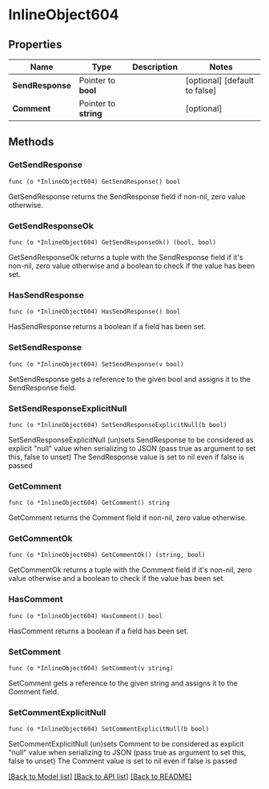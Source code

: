 # InlineObject604

## Properties

Name | Type | Description | Notes
------------ | ------------- | ------------- | -------------
**SendResponse** | Pointer to **bool** |  | [optional] [default to false]
**Comment** | Pointer to **string** |  | [optional] 

## Methods

### GetSendResponse

`func (o *InlineObject604) GetSendResponse() bool`

GetSendResponse returns the SendResponse field if non-nil, zero value otherwise.

### GetSendResponseOk

`func (o *InlineObject604) GetSendResponseOk() (bool, bool)`

GetSendResponseOk returns a tuple with the SendResponse field if it's non-nil, zero value otherwise
and a boolean to check if the value has been set.

### HasSendResponse

`func (o *InlineObject604) HasSendResponse() bool`

HasSendResponse returns a boolean if a field has been set.

### SetSendResponse

`func (o *InlineObject604) SetSendResponse(v bool)`

SetSendResponse gets a reference to the given bool and assigns it to the SendResponse field.

### SetSendResponseExplicitNull

`func (o *InlineObject604) SetSendResponseExplicitNull(b bool)`

SetSendResponseExplicitNull (un)sets SendResponse to be considered as explicit "null" value
when serializing to JSON (pass true as argument to set this, false to unset)
The SendResponse value is set to nil even if false is passed
### GetComment

`func (o *InlineObject604) GetComment() string`

GetComment returns the Comment field if non-nil, zero value otherwise.

### GetCommentOk

`func (o *InlineObject604) GetCommentOk() (string, bool)`

GetCommentOk returns a tuple with the Comment field if it's non-nil, zero value otherwise
and a boolean to check if the value has been set.

### HasComment

`func (o *InlineObject604) HasComment() bool`

HasComment returns a boolean if a field has been set.

### SetComment

`func (o *InlineObject604) SetComment(v string)`

SetComment gets a reference to the given string and assigns it to the Comment field.

### SetCommentExplicitNull

`func (o *InlineObject604) SetCommentExplicitNull(b bool)`

SetCommentExplicitNull (un)sets Comment to be considered as explicit "null" value
when serializing to JSON (pass true as argument to set this, false to unset)
The Comment value is set to nil even if false is passed

[[Back to Model list]](../README.md#documentation-for-models) [[Back to API list]](../README.md#documentation-for-api-endpoints) [[Back to README]](../README.md)


